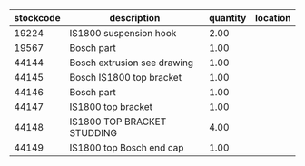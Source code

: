 |stockcode|description|quantity|location|
|---------|-----------|--------|--------|
|19224|IS1800 suspension hook|2.00||
|19567|Bosch part|1.00||
|44144|Bosch extrusion see drawing|1.00||
|44145|Bosch IS1800 top bracket|1.00||
|44146|Bosch part|1.00||
|44147|IS1800 top bracket|1.00||
|44148|IS1800 TOP BRACKET STUDDING|4.00||
|44149|IS1800 top Bosch end cap|1.00||
